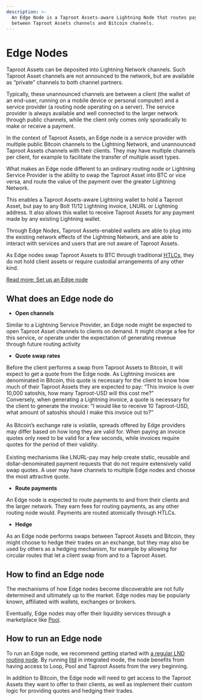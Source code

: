 ```yaml
---
description: >-
  An Edge Node is a Taproot Assets-aware Lightning Node that routes payments
  between Taproot Assets channels and Bitcoin channels.
---
```


# Edge Nodes

Taproot Assets can be deposited into Lightning Network channels. Such Taproot Asset channels are not announced to the network, but are available as “private” channels to both channel partners.

Typically, these unannounced channels are between a client (the wallet of an end-user, running on a mobile device or personal computer) and a service provider (a routing node operating on a server). The service provider is always available and well connected to the larger network through public channels, while the client only comes only sporadically to make or receive a payment.

In the context of Taproot Assets, an Edge node is a service provider with multiple public Bitcoin channels to the Lightning Network, and unannounced Taproot Assets channels with their clients. They may have multiple channels per client, for example to facilitate the transfer of multiple asset types.

What makes an Edge node different to an ordinary routing node or Lightning Service Provider is the ability to swap the Taproot Asset into BTC or vice versa, and route the value of the payment over the greater Lightning Network.

This enables a Taproot Assets-aware Lightning wallet to hold a Taproot Asset, but pay to any Bolt 11/12 Lightning invoice, LNURL or Lightning address. It also allows this wallet to receive Taproot Assets for any payment made by any existing Lightning wallet.

Through Edge Nodes, Taproot Assets-enabled wallets are able to plug into the existing network effects of the Lightning Network, and are able to interact with services and users that are not aware of Taproot Assets.

As Edge nodes swap Taproot Assets to BTC through traditional [HTLCs](../multihop-payments/hash-time-lock-contract-htlc.md), they do not hold client assets or require custodial arrangements of any other kind.

[Read more: Set up an Edge node](../../lightning-network-tools/taproot-assets/rfq.md)

## What does an Edge node do <a href="#docs-internal-guid-9848fd86-7fff-5305-d8ad-ff2ea6ce4686" id="docs-internal-guid-9848fd86-7fff-5305-d8ad-ff2ea6ce4686"></a>

* **Open channels**

Similar to a Lightning Service Provider, an Edge node might be expected to open Taproot Asset channels to clients on demand. It might charge a fee for this service, or operate under the expectation of generating revenue through future routing activity

* **Quote swap rates**

Before the client performs a swap from Taproot Assets to Bitcoin, it will expect to get a quote from the Edge node. As Lightning invoices are denominated in Bitcoin, this quote is necessary for the client to know how much of their Taproot Assets they are expected to pay: “This invoice is over 10,000 satoshis, how many Taproot-USD will this cost me?”\
Conversely, when generating a Lightning invoice, a quote is necessary for the client to generate the invoice: “I would like to receive 10 Taproot-USD, what amount of satoshis should I make this invoice out to?”\
\
As Bitcoin’s exchange rate is volatile, spreads offered by Edge providers may differ based on how long they are valid for. When paying an invoice quotes only need to be valid for a few seconds, while invoices require quotes for the period of their validity.\
\
Existing mechanisms like LNURL-pay may help create static, reusable and dollar-denominated payment requests that do not require extensively valid swap quotes. A user may have channels to multiple Edge nodes and choose the most attractive quote.

* **Route payments**

An Edge node is expected to route payments to and from their clients and the larger network. They earn fees for routing payments, as any other routing node would. Payments are routed atomically through HTLCs.

* **Hedge**

As an Edge node performs swaps between Taproot Assets and Bitcoin, they might choose to hedge their trades on an exchange, but they may also be used by others as a hedging mechanism, for example by allowing for circular routes that let a client swap from and to a Taproot Asset.

## How to find an Edge node <a href="#docs-internal-guid-af7e0901-7fff-8577-4dae-2106e2d2e783" id="docs-internal-guid-af7e0901-7fff-8577-4dae-2106e2d2e783"></a>

The mechanisms of how Edge nodes become discoverable are not fully determined and ultimately up to the market. Edge nodes may be popularly known, affiliated with wallets, exchanges or brokers.

Eventually, Edge nodes may offer their liquidity services through a marketplace like [Pool](../../lightning-network-tools/pool/).

## How to run an Edge node

To run an Edge node, we recommend getting started with [a regular LND routing node](../../lightning-network-tools/lnd/run-lnd.md). By running [litd](https://docs.lightning.engineering/lightning-network-tools/lightning-terminal/get-lit) in integrated mode, the node benefits from having access to Loop, Pool and Taproot Assets from the very beginning.

In addition to Bitcoin, the Edge node will need to get access to the Taproot Assets they want to offer to their clients, as well as implement their custom logic for providing quotes and hedging their trades.
